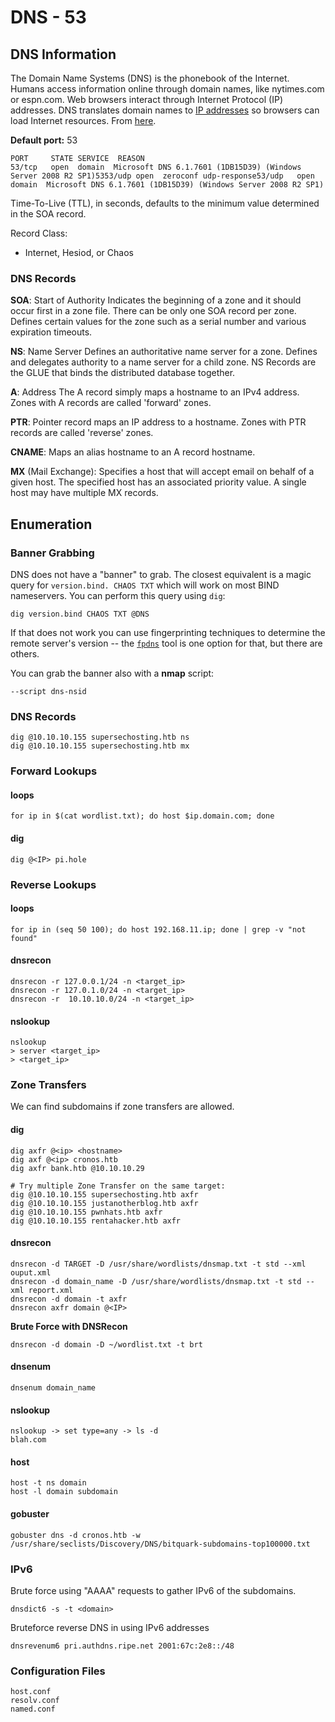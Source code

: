 # DNS - 53

## DNS **Information** <a id="basic-information"></a>

The Domain Name Systems \(DNS\) is the phonebook of the Internet. Humans access information online through domain names, like nytimes.com or espn.com. Web browsers interact through Internet Protocol \(IP\) addresses. DNS translates domain names to [IP addresses](https://www.cloudflare.com/learning/dns/glossary/what-is-my-ip-address/) so browsers can load Internet resources. From [here](https://www.cloudflare.com/learning/dns/what-is-dns/).

**Default port:** 53

```text
PORT     STATE SERVICE  REASON
53/tcp   open  domain  Microsoft DNS 6.1.7601 (1DB15D39) (Windows Server 2008 R2 SP1)5353/udp open  zeroconf udp-response53/udp   open  domain  Microsoft DNS 6.1.7601 (1DB15D39) (Windows Server 2008 R2 SP1)
```

Time-To-Live \(TTL\), in seconds, defaults to the minimum value determined in the SOA record.

Record Class:

* Internet, Hesiod, or Chaos

### DNS Records

**SOA**: Start of Authority Indicates the beginning of a zone and it should occur first in a zone file. There can be only one SOA record per zone. Defines certain values for the zone such as a serial number and various expiration timeouts.

**NS**: Name Server Defines an authoritative name server for a zone. Defines and delegates authority to a name server for a child zone. NS Records are the GLUE that binds the distributed database together.

**A**: Address The A record simply maps a hostname to an IPv4 address. Zones with A records are called 'forward' zones.

**PTR**: Pointer record maps an IP address to a hostname. Zones with PTR records are called 'reverse' zones.

**CNAME**: Maps an alias hostname to an A record hostname.

**MX** \(Mail Exchange\): Specifies a host that will accept email on behalf of a given host. The specified host has an associated priority value. A single host may have multiple MX records.

## Enumeration <a id="enumeration"></a>

### **Banner Grabbing** <a id="banner-grabbing"></a>

DNS does not have a "banner" to grab. The closest equivalent is a magic query for `version.bind. CHAOS TXT` which will work on most BIND nameservers. You can perform this query using `dig`:

```text
dig version.bind CHAOS TXT @DNS
```

If that does not work you can use fingerprinting techniques to determine the remote server's version -- the [`fpdns`](https://github.com/kirei/fpdns) tool is one option for that, but there are others.

You can grab the banner also with a **nmap** script:

```text
--script dns-nsid
```

### DNS Records

```text
dig @10.10.10.155 supersechosting.htb ns
dig @10.10.10.155 supersechosting.htb mx
```

### Forward Lookups <a id="forward-lookups"></a>

#### loops <a id="loops"></a>

```text
for ip in $(cat wordlist.txt); do host $ip.domain.com; done
```

#### dig <a id="dig"></a>

```text
dig @<IP> pi.hole
```

### Reverse Lookups <a id="reverse-lookups"></a>

#### loops <a id="loops-2"></a>

```text
for ip in (seq 50 100); do host 192.168.11.ip; done | grep -v "not found"
```

#### dnsrecon <a id="dnsrecon"></a>

```text
dnsrecon -r 127.0.0.1/24 -n <target_ip>
dnsrecon -r 127.0.1.0/24 -n <target_ip>
dnsrecon -r  10.10.10.0/24 -n <target_ip>
```

#### nslookup <a id="nslookup"></a>

```text
nslookup
> server <target_ip>
> <target_ip>
```

### Zone Transfers  <a id="zone-transfers-find-subdomains"></a>

We can find subdomains if zone transfers are allowed.

#### dig <a id="dig-2"></a>

```text
dig axfr @<ip> <hostname>
dig axf @<ip> cronos.htb
dig axfr bank.htb @10.10.10.29

# Try multiple Zone Transfer on the same target:
dig @10.10.10.155 supersechosting.htb axfr
dig @10.10.10.155 justanotherblog.htb axfr
dig @10.10.10.155 pwnhats.htb axfr
dig @10.10.10.155 rentahacker.htb axfr
```

#### dnsrecon <a id="dnsrecon-2"></a>

```text
dnsrecon -d TARGET -D /usr/share/wordlists/dnsmap.txt -t std --xml ouput.xml
dnsrecon -d domain_name -D /usr/share/wordlists/dnsmap.txt -t std --xml report.xml
dnsrecon -d domain -t axfr
dnsrecon axfr domain @<IP>
```

**Brute Force with DNSRecon**

```text
dnsrecon -d domain -D ~/wordlist.txt -t brt
```

#### dnsenum <a id="dnsenum"></a>

```text
dnsenum domain_name
```

#### nslookup <a id="nslookup-2"></a>

```text
nslookup -> set type=any -> ls -d 
blah.com
```

#### host <a id="host"></a>

```text
host -t ns domain
host -l domain subdomain
```

#### gobuster <a id="gobuster"></a>

```text
gobuster dns -d cronos.htb -w /usr/share/seclists/Discovery/DNS/bitquark-subdomains-top100000.txt
```

### IPv6 <a id="ipv6"></a>

Brute force using "AAAA" requests to gather IPv6 of the subdomains.

```text
dnsdict6 -s -t <domain>
```

Bruteforce reverse DNS in using IPv6 addresses

```text
dnsrevenum6 pri.authdns.ripe.net 2001:67c:2e8::/48
```

### Configuration Files <a id="configuration-files"></a>

```text
host.conf
resolv.conf
named.conf
```

